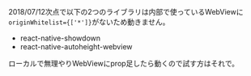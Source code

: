 2018/07/12次点で以下の2つのライブラリは内部で使っているWebViewに`originWhitelist={['*']}`がないため動きません。

- react-native-showdown
- react-native-autoheight-webview

ローカルで無理やりWebViewにprop足したら動くので試す方はそれで。
